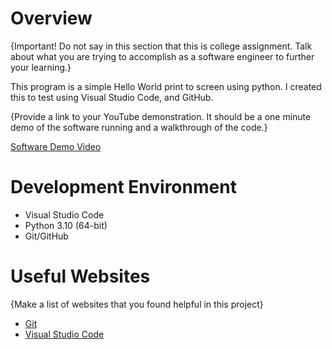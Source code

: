 # Overview

{Important!  Do not say in this section that this is college assignment.  Talk about what you are trying to accomplish as a software engineer to further your learning.}

This program is a simple Hello World print to screen using python. I created this to test using Visual Studio Code, and GitHub.


{Provide a link to your YouTube demonstration.  It should be a one minute demo of the software running and a walkthrough of the code.}

[Software Demo Video](http://youtube.link.goes.here)

# Development Environment

* Visual Studio Code
* Python 3.10 (64-bit)
* Git/GitHub

# Useful Websites

{Make a list of websites that you found helpful in this project}
* [Git](https://git-scm.com/downloads)
* [Visual Studio Code](https://code.visualstudio.com/download)